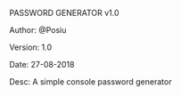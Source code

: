 PASSWORD GENERATOR v1.0

Author: @Posiu

Version: 1.0

Date: 27-08-2018

Desc: A simple console password generator
